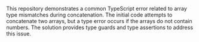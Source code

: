 This repository demonstrates a common TypeScript error related to array type mismatches during concatenation. The initial code attempts to concatenate two arrays, but a type error occurs if the arrays do not contain numbers. The solution provides type guards and type assertions to address this issue.